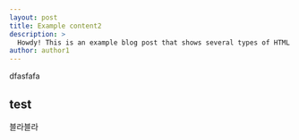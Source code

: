```yaml
---
layout: post
title: Example content2
description: >
  Howdy! This is an example blog post that shows several types of HTML content supported in this theme.
author: author1
---
```


dfasfafa

## test
블라블라